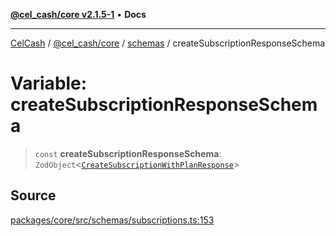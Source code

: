 [**@cel_cash/core v2.1.5-1**](../../README.md) • **Docs**

***

[CelCash](../../../../README.md) / [@cel\_cash/core](../../README.md) / [schemas](../README.md) / createSubscriptionResponseSchema

# Variable: createSubscriptionResponseSchema

> `const` **createSubscriptionResponseSchema**: `ZodObject`\<[`CreateSubscriptionWithPlanResponse`](../../index/type-aliases/CreateSubscriptionWithPlanResponse.md)\>

## Source

[packages/core/src/schemas/subscriptions.ts:153](https://github.com/Pyxlab/celcash/blob/9dbc7013720b05f34ded33140fbf1d827b403eea/packages/core/src/schemas/subscriptions.ts#L153)
